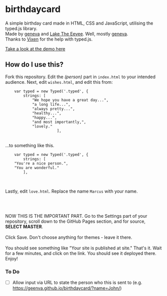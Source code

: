 # birthdaycard
A simple birthday card made in HTML, CSS and JavaScript, utilising the typed.js library.<br>
Made by [geneva](https://github.com/geenva) and [Lake The Eevee](https://github.com/LakeTheEevee). Well, mostly [geneva](https://github.com/geenva).<br>
Thanks to [Vixen](https://github.com/Vxxen) for the help with typed.js. 

[Take a look at the demo here](https://birthdaycard.marcuscodes.me)

## How do I use this?
Fork this repository. Edit the <em>(person)</em> part in `index.html` to your intended audience. Next, edit `wishes.html`, and edit this from:
```
    var typed = new Typed('.typed', {
        strings: [
            "We hope you have a great day...",
            "a long life...",
            "always pretty...",
            "healthy...",
            "happy...",
            "and most importantly,",
            "lovely."
        		       ],

```
<br>
...to something like this.<br>

```
    var typed = new Typed('.typed', {
        strings: [
    "You're a nice person.",
    "You are wonderful."
        ],
```

<br>

Lastly, edit `love.html`. Replace the name `Marcus` with your name.

<br><br>

NOW THIS IS THE IMPORTANT PART. Go to the Settings part of your repository, scroll down to the GitHub Pages section, and for source, <b>SELECT MASTER</b>. <br><br>Click Save. Don't choose anything for themes - leave it there. <br><br> You should see something like 
"Your site is published at site." That's it. Wait for a few minutes, and click on the link. You should see it deployed there. Enjoy!

### To Do

* [ ] Allow input via URL to state the person who this is sent to (e.g. https://geenva.github.io/birthdaycard/?name=John/)

